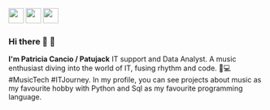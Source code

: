 [<img height="30" src="https://img.shields.io/badge/twitter-%231DA1F2.svg?&style=for-the-badge&logo=twitter&logoColor=white" />][twitter]
[<img height="30" src="https://img.shields.io/badge/linkedin-blue.svg?&style=for-the-badge&logo=linkedin&logoColor=white" />][linkedin]
[<img height="30" src="https://img.shields.io/badge/-Medium-%23000?style=for-the-badge&logo=medium&logoColor=white" />][medium]

### Hi there 👋 👋

**I'm Patricia Cancio / Patujack** IT support and Data Analyst. A music enthusiast diving into the world of IT, fusing rhythm and code. 🎵💻 #MusicTech #ITJourney.
In my profile, you can see projects about music as my favourite hobby with Python and Sql as my favourite programming language.

[twitter]: https://twitter.com/PaTii_Rivas
[linkedin]: https://www.linkedin.com/in/enilse-cancio/
[medium]: https://medium.com/@patujack
